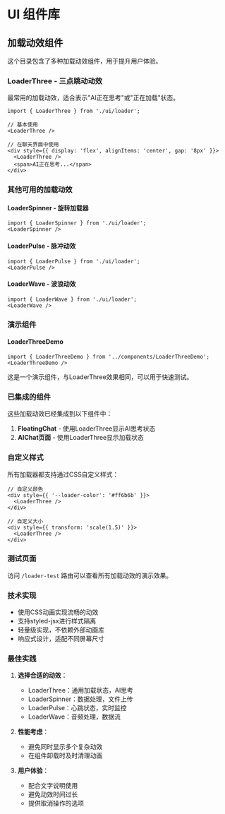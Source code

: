 # UI 组件库

## 加载动效组件

这个目录包含了多种加载动效组件，用于提升用户体验。

### LoaderThree - 三点跳动动效

最常用的加载动效，适合表示"AI正在思考"或"正在加载"状态。

```tsx
import { LoaderThree } from './ui/loader';

// 基本使用
<LoaderThree />

// 在聊天界面中使用
<div style={{ display: 'flex', alignItems: 'center', gap: '8px' }}>
  <LoaderThree />
  <span>AI正在思考...</span>
</div>
```

### 其他可用的加载动效

#### LoaderSpinner - 旋转加载器
```tsx
import { LoaderSpinner } from './ui/loader';
<LoaderSpinner />
```

#### LoaderPulse - 脉冲动效
```tsx
import { LoaderPulse } from './ui/loader';
<LoaderPulse />
```

#### LoaderWave - 波浪动效
```tsx
import { LoaderWave } from './ui/loader';
<LoaderWave />
```

### 演示组件

#### LoaderThreeDemo
```tsx
import { LoaderThreeDemo } from '../components/LoaderThreeDemo';
<LoaderThreeDemo />
```

这是一个演示组件，与LoaderThree效果相同，可以用于快速测试。

### 已集成的组件

这些加载动效已经集成到以下组件中：

1. **FloatingChat** - 使用LoaderThree显示AI思考状态
2. **AIChat页面** - 使用LoaderThree显示加载状态

### 自定义样式

所有加载器都支持通过CSS自定义样式：

```tsx
// 自定义颜色
<div style={{ '--loader-color': '#ff6b6b' }}>
  <LoaderThree />
</div>

// 自定义大小
<div style={{ transform: 'scale(1.5)' }}>
  <LoaderThree />
</div>
```

### 测试页面

访问 `/loader-test` 路由可以查看所有加载动效的演示效果。

### 技术实现

- 使用CSS动画实现流畅的动效
- 支持styled-jsx进行样式隔离
- 轻量级实现，不依赖外部动画库
- 响应式设计，适配不同屏幕尺寸

### 最佳实践

1. **选择合适的动效**：
   - LoaderThree：通用加载状态，AI思考
   - LoaderSpinner：数据处理，文件上传
   - LoaderPulse：心跳状态，实时监控
   - LoaderWave：音频处理，数据流

2. **性能考虑**：
   - 避免同时显示多个复杂动效
   - 在组件卸载时及时清理动画

3. **用户体验**：
   - 配合文字说明使用
   - 避免动效时间过长
   - 提供取消操作的选项
